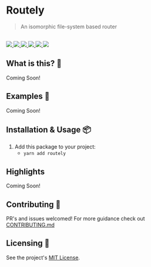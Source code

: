 # Routely

<blockquote>An isomorphic file-system based router</blockquote>

<br />

<a href="https://www.npmjs.com/package/routely">
  <img src="https://img.shields.io/npm/v/routely.svg">
</a>
<a href="https://github.com/tatethurston/routely/blob/master/LICENSE">
  <img src="https://img.shields.io/npm/l/routely.svg">
</a>
<a href="https://bundlephobia.com/result?p=routely">
  <img src="https://img.shields.io/bundlephobia/minzip/routely">
</a>
<a href="https://www.npmjs.com/package/routely">
  <img src="https://img.shields.io/npm/dy/routely.svg">
</a>
<a href="https://github.com/tatethurston/routely/actions/workflows/ci.yml">
  <img src="https://github.com/tatethurston/routely/actions/workflows/ci.yml/badge.svg">
</a>
<a href="https://codecov.io/gh/tatethurston/routely">
  <img src="https://img.shields.io/codecov/c/github/tatethurston/routely/main.svg?style=flat-square">
</a>

## What is this? 🧐

Coming Soon!

## Examples 🚀

Coming Soon!

## Installation & Usage 📦

1. Add this package to your project:
   - `yarn add routely`

## Highlights

Coming Soon!

## Contributing 👫

PR's and issues welcomed! For more guidance check out [CONTRIBUTING.md](https://github.com/tatethurston/routely/blob/master/CONTRIBUTING.md)

## Licensing 📃

See the project's [MIT License](https://github.com/tatethurston/routely/blob/master/LICENSE).
